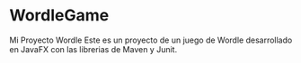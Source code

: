 # WordleGame


Mi Proyecto Wordle
Este es un proyecto de un juego de Wordle desarrollado en JavaFX con las librerias de Maven y Junit.
